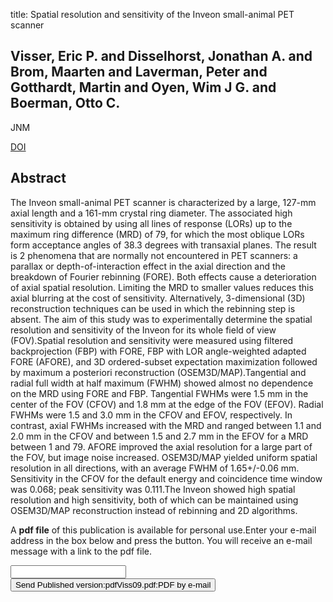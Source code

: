 title: Spatial resolution and sensitivity of the Inveon small-animal PET scanner

## Visser, Eric P. and Disselhorst, Jonathan A. and Brom, Maarten and Laverman, Peter and Gotthardt, Martin and Oyen, Wim J G. and Boerman, Otto C.
JNM

<a href="https://doi.org/10.2967/jnumed.108.055152">DOI</a>

## Abstract
The Inveon small-animal PET scanner is characterized by a large, 127-mm axial length and a 161-mm crystal ring diameter. The associated high sensitivity is obtained by using all lines of response (LORs) up to the maximum ring difference (MRD) of 79, for which the most oblique LORs form acceptance angles of 38.3 degrees with transaxial planes. The result is 2 phenomena that are normally not encountered in PET scanners: a parallax or depth-of-interaction effect in the axial direction and the breakdown of Fourier rebinning (FORE). Both effects cause a deterioration of axial spatial resolution. Limiting the MRD to smaller values reduces this axial blurring at the cost of sensitivity. Alternatively, 3-dimensional (3D) reconstruction techniques can be used in which the rebinning step is absent. The aim of this study was to experimentally determine the spatial resolution and sensitivity of the Inveon for its whole field of view (FOV).Spatial resolution and sensitivity were measured using filtered backprojection (FBP) with FORE, FBP with LOR angle-weighted adapted FORE (AFORE), and 3D ordered-subset expectation maximization followed by maximum a posteriori reconstruction (OSEM3D/MAP).Tangential and radial full width at half maximum (FWHM) showed almost no dependence on the MRD using FORE and FBP. Tangential FWHMs were 1.5 mm in the center of the FOV (CFOV) and 1.8 mm at the edge of the FOV (EFOV). Radial FWHMs were 1.5 and 3.0 mm in the CFOV and EFOV, respectively. In contrast, axial FWHMs increased with the MRD and ranged between 1.1 and 2.0 mm in the CFOV and between 1.5 and 2.7 mm in the EFOV for a MRD between 1 and 79. AFORE improved the axial resolution for a large part of the FOV, but image noise increased. OSEM3D/MAP yielded uniform spatial resolution in all directions, with an average FWHM of 1.65+/-0.06 mm. Sensitivity in the CFOV for the default energy and coincidence time window was 0.068; peak sensitivity was 0.111.The Inveon showed high spatial resolution and high sensitivity, both of which can be maintained using OSEM3D/MAP reconstruction instead of rebinning and 2D algorithms.

A <b>pdf file</b> of this publication is available for personal use.Enter your e-mail address in the box below and press the button. You will receive an e-mail message with a link to the pdf file.
<form action="sender.php">  <input type="text" name="email">  <input type="submit" value="Send Published version:pdfViss09.pdf:PDF by e-mail"></form>